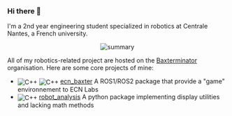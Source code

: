 ### Hi there 👋

I'm a 2nd year engineering student specialized in robotics at Centrale Nantes, a French university.
<p align="center">
<picture>
  <source media="(prefers-color-scheme: dark)" srcset="https://github-profile-summary-cards.vercel.app/api/cards/profile-details?username=meltwin&theme=nord_dark">
  <source media="(prefers-color-scheme: light)" srcset="https://github-profile-summary-cards.vercel.app/api/cards/profile-details?username=meltwin">
  <img alt="summary" src="https://github-profile-summary-cards.vercel.app/api/cards/profile-details?username=meltwin">
</picture>
</p>

All of my robotics-related project are hosted on the [Baxterminator](https://github.com/Baxterminator) organisation. Here are some core projects of mine:
<ul>
	<li>
		<div>
			<img src="https://img.shields.io/badge/C%2B%2B-00599C?style=for-the-badge&logo=c%2B%2B&logoColor=white" alt="C++" style="vertical-align: middle;"/>
			<img src="https://img.shields.io/badge/Qt-41CD52?style=for-the-badge&logo=qt&logoColor=white" alt="C++" style="vertical-align: middle;"/>
			<span style=""><a href="https://github.com/Baxterminator/ecn_baxter">ecn_baxter</a> A ROS1/ROS2 package that provide a "game" environnement to ECN Labs</span>
		</div>
	</li>
	<li>
		<div>
			<img src="https://img.shields.io/badge/Python-2E6C9D?style=for-the-badge&logo=python&logoColor=yellow" alt="C++" style="vertical-align: middle;"/>
			<span style=""><a href="https://github.com/Baxterminator/robot_analysis">robot_analysis</a> A python package implementing display utilities and lacking math methods</span>
		</div>
	</li>
</ul>
